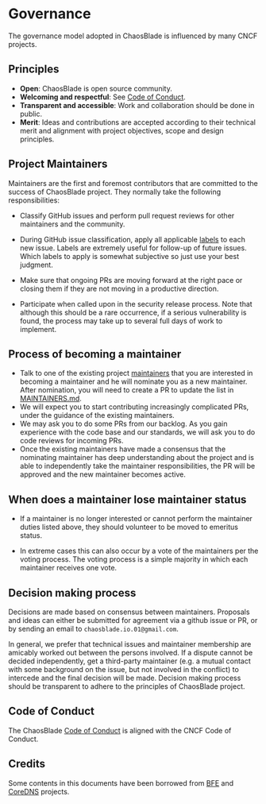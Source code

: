 # Governance

The governance model adopted in ChaosBlade is influenced by many CNCF projects.

## Principles

- **Open**: ChaosBlade is open source community.
- **Welcoming and respectful**: See [Code of Conduct](https://github.com/cncf/foundation/blob/master/code-of-conduct.md).
- **Transparent and accessible**: Work and collaboration should be done in public.
- **Merit**: Ideas and contributions are accepted according to their technical merit
  and alignment with project objectives, scope and design principles.

## Project Maintainers

Maintainers are the first and foremost contributors that are committed to the success of ChaosBlade project.
They normally take the following responsibilities:

- Classify GitHub issues and perform pull request reviews for other maintainers and the community.

- During GitHub issue classification, apply all applicable [labels](https://github.com/chaosblade-io/chaosblade/labels)
  to each new issue. Labels are extremely useful for follow-up of future issues. Which labels to apply
  is somewhat subjective so just use your best judgment.

- Make sure that ongoing PRs are moving forward at the right pace or closing them if they are not
  moving in a productive direction.

- Participate when called upon in the security release process. Note
  that although this should be a rare occurrence, if a serious vulnerability is found, the process
  may take up to several full days of work to implement.

## Process of becoming a maintainer

- Talk to one of the existing project [maintainers](MAINTAINERS.md) that you are interested in becoming a
  maintainer and he will nominate you as a new maintainer. After nomination, you will need to
  create a PR to update the list in [MAINTAINERS.md](MAINTAINERS.md).
- We will expect you to start contributing increasingly complicated PRs, under the guidance
  of the existing maintainers.
- We may ask you to do some PRs from our backlog. As you gain experience with the code base and our standards,
  we will ask you to do code reviews for incoming PRs.
- Once the existing maintainers have made a consensus that the nominating maintainer has deep understanding
  about the project and is able to independently take the maintainer responsibilities,
  the PR will be approved and the new maintainer becomes active.

## When does a maintainer lose maintainer status

- If a maintainer is no longer interested or cannot perform the maintainer duties listed above, they
should volunteer to be moved to emeritus status.

- In extreme cases this can also occur by a vote of the maintainers per the voting process. The voting
process is a simple majority in which each maintainer receives one vote.

## Decision making process

Decisions are made based on consensus between maintainers.
Proposals and ideas can either be submitted for agreement via a github issue or PR,
or by sending an email to `chaosblade.io.01@gmail.com`.

In general, we prefer that technical issues and maintainer membership are amicably worked out between the persons involved.
If a dispute cannot be decided independently, get a third-party maintainer (e.g. a mutual contact with some background
on the issue, but not involved in the conflict) to intercede and the final decision will be made.
Decision making process should be transparent to adhere to the principles of ChaosBlade project.

## Code of Conduct

The ChaosBlade [Code of Conduct](CODE_OF_CONDUCT.md) is aligned with the CNCF Code of Conduct.

## Credits

Some contents in this documents have been borrowed from [BFE](https://github.com/bfenetworks/bfe/blob/develop/GOVERNANCE.md) and [CoreDNS](https://github.com/coredns/coredns/blob/master/GOVERNANCE.md) projects.
